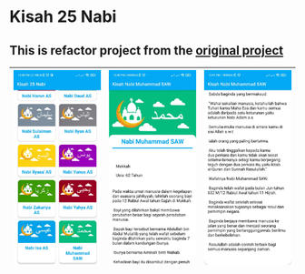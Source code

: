 # Kisah 25 Nabi
## This is refactor project from the [original project](https://github.com/pascaladitia/KisahNabiKu-MVVM-Pattern)

| <img src="/images/ss1.jpeg"/> | <img src="/images/ss2.jpeg"/> | <img src="/images/ss3.jpeg"/> |
| :--: | :--: | :--: |
